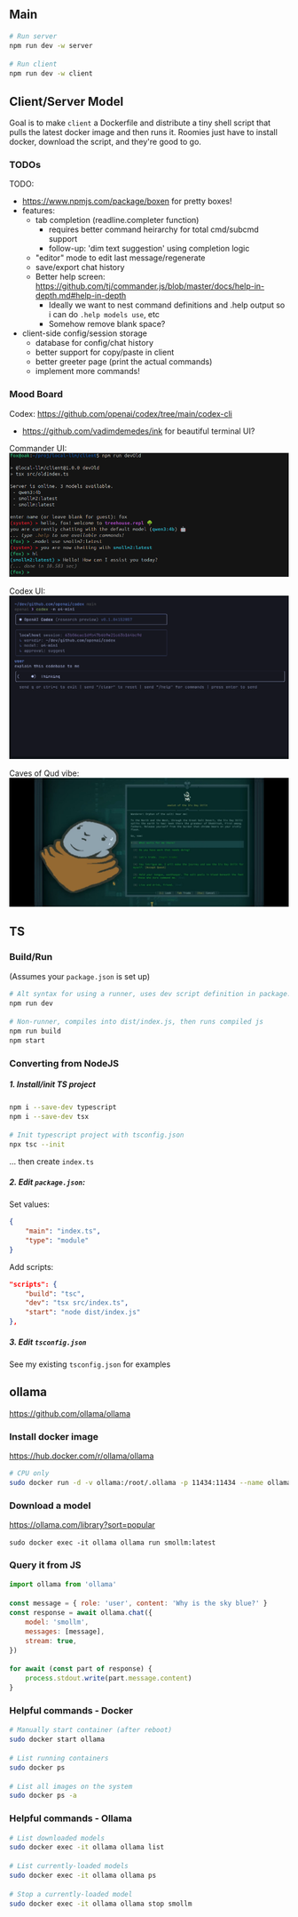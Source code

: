 ## Main

```sh
# Run server
npm run dev -w server

# Run client
npm run dev -w client
```

## Client/Server Model

Goal is to make `client` a Dockerfile and distribute a tiny shell script that pulls the latest docker image and then runs it. Roomies just have to install docker, download the script, and they're good to go.

### TODOs

TODO:
- https://www.npmjs.com/package/boxen for pretty boxes!
- features:
    - tab completion (readline.completer function)
        - requires better command heirarchy for total cmd/subcmd support
        - follow-up: 'dim text suggestion' using completion logic
    - "editor" mode to edit last message/regenerate
    - save/export chat history
    - Better help screen: https://github.com/tj/commander.js/blob/master/docs/help-in-depth.md#help-in-depth
        - Ideally we want to nest command definitions and .help output so i can do `.help models use`, etc
        - Somehow remove blank space?
- client-side config/session storage
    - database for config/chat history
    - better support for copy/paste in client
    - better greeter page (print the actual commands)
    - implement more commands!

### Mood Board

Codex: https://github.com/openai/codex/tree/main/codex-cli 
* https://github.com/vadimdemedes/ink for beautiful terminal UI?

Commander UI:
![alt text](commander.png)

Codex UI:
![alt text](codex.png)

Caves of Qud vibe:
![alt text](image.png)

## TS

### Build/Run

(Assumes your `package.json` is set up)

```sh
# Alt syntax for using a runner, uses dev script definition in package.json
npm run dev

# Non-runner, compiles into dist/index.js, then runs compiled js
npm run build 
npm start
```

### Converting from NodeJS

##### 1. Install/init TS project

```sh
npm i --save-dev typescript
npm i --save-dev tsx

# Init typescript project with tsconfig.json
npx tsc --init
```

... then create `index.ts`

##### 2. Edit `package.json`:

Set values:

```json
{
    "main": "index.ts",
    "type": "module"
}
```

Add scripts:

```json
"scripts": {
    "build": "tsc",
    "dev": "tsx src/index.ts",
    "start": "node dist/index.js"
},
```

##### 3. Edit `tsconfig.json`

See my existing `tsconfig.json` for examples

## ollama

https://github.com/ollama/ollama

### Install docker image

https://hub.docker.com/r/ollama/ollama

```sh
# CPU only
sudo docker run -d -v ollama:/root/.ollama -p 11434:11434 --name ollama ollama/ollama
```

### Download a model

https://ollama.com/library?sort=popular

`sudo docker exec -it ollama ollama run smollm:latest`

### Query it from JS

```js
import ollama from 'ollama'

const message = { role: 'user', content: 'Why is the sky blue?' }
const response = await ollama.chat({
    model: 'smollm',
    messages: [message],
    stream: true,
})

for await (const part of response) {
    process.stdout.write(part.message.content)
}
```

### Helpful commands - Docker

```sh
# Manually start container (after reboot)
sudo docker start ollama

# List running containers
sudo docker ps

# List all images on the system
sudo docker ps -a
```

### Helpful commands - Ollama

```sh
# List downloaded models
sudo docker exec -it ollama ollama list

# List currently-loaded models
sudo docker exec -it ollama ollama ps

# Stop a currently-loaded model
sudo docker exec -it ollama ollama stop smollm
```
